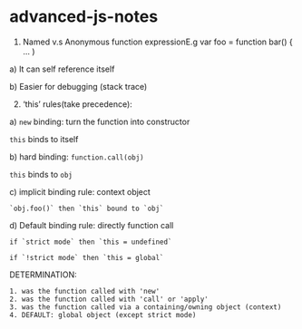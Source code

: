 # advanced-js-notes
1. Named v.s Anonymous function expressionE.g var foo = function bar() { … )

  a) It can self reference itself
  
  b) Easier for debugging (stack trace)

2. ‘this’ rules(take precedence):

  a) `new` binding: turn the function into constructor
  
  `this` binds to itself

  b) hard binding: `function.call(obj)`
  
  `this` binds to `obj`
  
  c) implicit binding rule: context object
  
    `obj.foo()` then `this` bound to `obj`
  
  d) Default binding rule: directly function call
  
    if `strict mode` then `this = undefined`
  
    if `!strict mode` then `this = global`
  
  DETERMINATION:
  ````
  1. was the function called with 'new'
  2. was the function called with 'call' or 'apply'
  3. was the function called via a containing/owning object (context)
  4. DEFAULT: global object (except strict mode)
  ````
